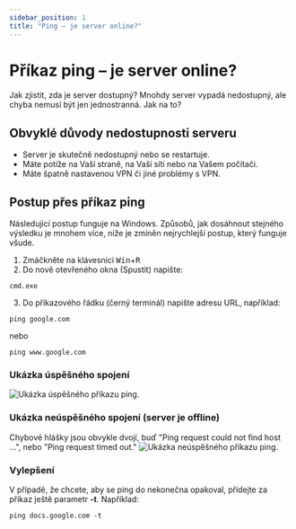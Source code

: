 ```yaml
---
sidebar_position: 1
title: "Ping ⁠– je server online?"
---
```


# Příkaz ping – je server online?

Jak zjistit, zda je server dostupný? Mnohdy server vypadá nedostupný, ale chyba nemusí být jen jednostranná. Jak na to?

## Obvyklé důvody nedostupnosti serveru

- Server je skutečně nedostupný nebo se restartuje.
- Máte potíže na Vaší straně, na Vaší síti nebo na Vašem počítači.
- Máte špatně nastavenou VPN či jiné problémy s VPN.

## Postup přes příkaz ping

Následující postup funguje na Windows. Způsobů, jak dosáhnout stejného výsledku je mnohem více, níže je zmíněn nejrychlejší postup, který funguje všude.

1. Zmáčkněte na klávesnici <kbd>Win</kbd>+<kbd>R</kbd>
2. Do nově otevřeného okna (Spustit) napište:

```
cmd.exe
```

3. Do příkazového řádku (černý terminál) napište adresu URL, například:

```
ping google.com
```

nebo

```
ping www.google.com
```

### Ukázka úspěšného spojení

<picture>
  <img loading="lazy" src="/included/ping-online.png" alt="Ukázka úspěšného příkazu ping." />
</picture>

### Ukázka neúspěšného spojení (server je offline)

Chybové hlášky jsou obvykle dvojí, buď "Ping request could not find host ...", nebo "Ping request timed out."
<picture>
<img loading="lazy" src="/included/ping-offline.png" alt="Ukázka neúspěšného příkazu ping." />
</picture>

### Vylepšení

V případě, že chcete, aby se ping do nekonečna opakoval, přidejte za příkaz ještě parametr **-t**. Například:

```
ping docs.google.com -t
```
